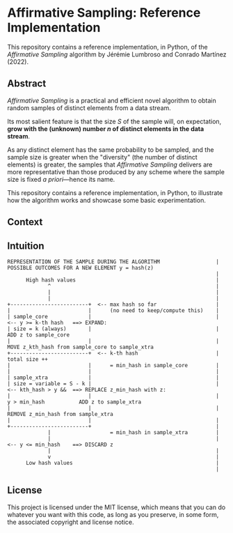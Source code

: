 # Affirmative Sampling: Reference Implementation

This repository contains a reference implementation, in Python, of the _Affirmative Sampling_ algorithm by Jérémie Lumbroso and Conrado Martínez (2022).

## Abstract

_Affirmative Sampling_ is a practical and efficient novel algorithm to obtain random samples of distinct elements from a data stream.

Its most salient feature is that the size $S$ of the sample will, on expectation, **grow with the (unknown) number $n$ of distinct elements in the data stream**.

As any distinct element has the same probability to be sampled, and the sample size is greater when the "diversity" (the number of distinct elements) is greater, the samples that _Affirmative Sampling_ delivers are more representative than those produced by any scheme where the sample size is fixed _a priori_—hence its name.

This repository contains a reference implementation, in Python, to illustrate how the algorithm works and showcase some basic experimentation.

## Context

## Intuition

```
REPRESENTATION OF THE SAMPLE DURING THE ALGORITHM                  |   POSSIBLE OUTCOMES FOR A NEW ELEMENT y = hash(z)
                                                                   |
      High hash values                                             |
             ^                                                     |
             |                                                     |
             |                                                     |
+-------------------------+  <-- max hash so far                   |
|                         |      (no need to keep/compute this)    |
| sample_core             |                                        |   <-- y >= k-th hash   ==> EXPAND:
| size = k (always)       |                                        |                              ADD z to sample_core
|                         |                                        |                              MOVE z_kth_hash from sample_core to sample_xtra
+-------------------------+  <-- k-th hash                         |                              total size ++
|                         |      = min_hash in sample_core         |
|                         |                                        |
| sample_xtra             |                                        |
| size = variable = S - k |                                        |   <-- kth_hash > y &&  ==> REPLACE z_min_hash with z:
|                         |                                        |       y > min_hash           ADD z to sample_xtra
|                         |                                        |                              REMOVE z_min_hash from sample_xtra
|                         |                                        |
+-------------------------+                                        |
             |                   = min_hash in sample_xtra         |
             |                                                     |   <-- y <= min_hash    ==> DISCARD z
             |                                                     |
             v                                                     |
      Low hash values                                              |
                                                                   |
```

## License

This project is licensed under the MIT license, which means that you can do whatever you want with this code, as long as you preserve, in some form, the associated copyright and license notice.
